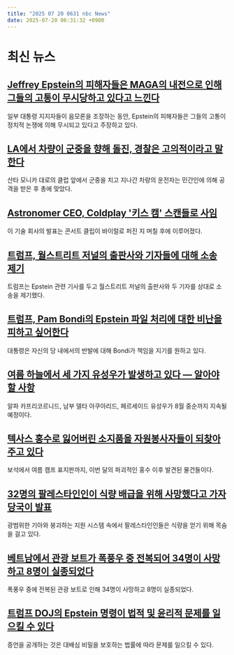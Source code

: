 ```yaml
---
title: "2025 07 20 0631 nbc News"
date: 2025-07-20 06:31:32 +0900
---
```


# 최신 뉴스

## [Jeffrey Epstein의 피해자들은 MAGA의 내전으로 인해 그들의 고통이 무시당하고 있다고 느낀다](https://www.nbcnews.com/news/us-news/trump-epstein-files-victims-anguish-maga-conspiracy-theory-rcna218693)  
 일부 대통령 지지자들이 음모론을 조장하는 동안, Epstein의 피해자들은 그들의 고통이 정치적 논쟁에 의해 무시되고 있다고 주장하고 있다.

## [LA에서 차량이 군중을 향해 돌진, 경찰은 고의적이라고 말한다](https://www.nbcnews.com/news/us-news/vehicle-drives-crowd-los-angeles-injuring-20-rcna219740)  
 산타 모니카 대로의 클럽 앞에서 군중을 치고 지나간 차량의 운전자는 민간인에 의해 공격을 받은 후 총에 맞았다.

## [Astronomer CEO, Coldplay '키스 캠' 스캔들로 사임](https://www.nbcnews.com/news/us-news/astronomer-ceo-resigns-coldplay-kiss-cam-scandal-rcna219783)  
 이 기술 회사의 발표는 콘서트 클립이 바이럴로 퍼진 지 며칠 후에 이루어졌다.

## [트럼프, 월스트리트 저널의 출판사와 기자들에 대해 소송 제기](https://www.nbcnews.com/politics/donald-trump/trump-sues-wall-street-journals-publisher-reporters-epstein-article-rcna219703)  
 트럼프는 Epstein 관련 기사를 두고 월스트리트 저널의 출판사와 두 기자를 상대로 소송을 제기했다.

## [트럼프, Pam Bondi의 Epstein 파일 처리에 대한 비난을 피하고 싶어한다](https://www.nbcnews.com/politics/trump-administration/trump-frustrated-pam-bondi-handling-jeffrey-epstein-files-rcna219625)  
 대통령은 자신의 당 내에서의 반발에 대해 Bondi가 책임을 지기를 원하고 있다.

## [여름 하늘에서 세 가지 유성우가 발생하고 있다 — 알아야 할 사항](https://www.nbcnews.com/science/science-news/summer-sky-comes-alive-shooting-stars-need-know-ongoing-meteor-showers-rcna219446)  
 알파 카프리코르니드, 남부 델타 아쿠아리드, 페르세이드 유성우가 8월 중순까지 지속될 예정이다.

## [텍사스 홍수로 잃어버린 소지품을 자원봉사자들이 되찾아주고 있다](https://www.nbcnews.com/news/us-news/texas-floods-volunteers-reunite-objects-rcna218708)  
 보석에서 여름 캠프 표지판까지, 이번 달의 파괴적인 홍수 이후 발견된 물건들이다.

## [32명의 팔레스타인인이 식량 배급을 위해 사망했다고 가자 당국이 발표](https://www.nbcnews.com/world/gaza/palestinians-shot-dead-food-aid-rcna219762)  
 광범위한 기아와 붕괴하는 지원 시스템 속에서 팔레스타인인들은 식량을 얻기 위해 목숨을 걸고 있다.

## [베트남에서 관광 보트가 폭풍우 중 전복되어 34명이 사망하고 8명이 실종되었다](https://www.nbcnews.com/world/asia/tourist-boat-capsizes-vietnam-rcna219777)  
 폭풍우 중에 전복된 관광 보트로 인해 34명이 사망하고 8명이 실종되었다.

## [트럼프 DOJ의 Epstein 명령이 법적 및 윤리적 문제를 일으킬 수 있다](https://www.nbcnews.com/politics/donald-trump/trump-doj-order-jeffrey-epstein-create-legal-ethical-challenges-rcna219560)  
 증언을 공개하는 것은 대배심 비밀을 보호하는 법률에 따라 문제를 일으킬 수 있다.